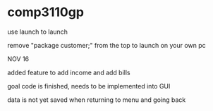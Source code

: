 # comp3110gp
use launch to launch

remove "package customer;" from the top to launch on your own pc



NOV 16

added feature to add income and add bills

goal code is finished, needs to be implemented into GUI

data is not yet saved when returning to menu and going back
